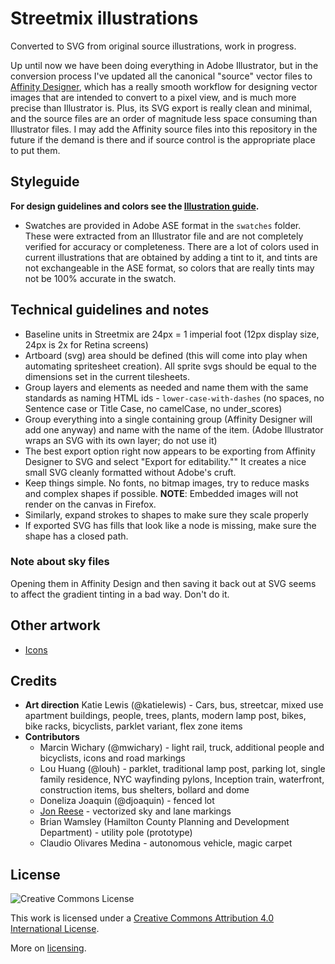 Streetmix illustrations
=======================

Converted to SVG from original source illustrations, work in progress.

Up until now we have been doing everything in Adobe Illustrator, but in the conversion process I've updated all the canonical "source" vector files to [Affinity Designer](https://affinity.serif.com/), which has a really smooth workflow for designing vector images that are intended to convert to a pixel view, and is much more precise than Illustrator is. Plus, its SVG export is really clean and minimal, and the source files are an order of magnitude less space consuming than Illustrator files. I may add the Affinity source files into this repository in the future if the demand is there and if source control is the appropriate place to put them.


## Styleguide

**For design guidelines and colors see the [Illustration guide](https://streetmix.readthedocs.io/en/latest/contributing/illustrations/).**

- Swatches are provided in Adobe ASE format in the `swatches` folder. These were extracted from an Illustrator file and are not completely verified for accuracy or completeness. There are a lot of colors used in current illustrations that are obtained by adding a tint to it, and tints are not exchangeable in the ASE format, so colors that are really tints may not be 100% accurate in the swatch.


## Technical guidelines and notes

- Baseline units in Streetmix are 24px = 1 imperial foot (12px display size, 24px is 2x for Retina screens)
- Artboard (svg) area should be defined (this will come into play when automating spritesheet creation). All sprite svgs should be equal to the dimensions set in the current tilesheets.
- Group layers and elements as needed and name them with the same standards as naming HTML ids - `lower-case-with-dashes` (no spaces, no Sentence case or Title Case, no camelCase, no under_scores)
- Group everything into a single containing group (Affinity Designer will add one anyway) and name with the name of the item. (Adobe Illustrator wraps an SVG with its own layer; do not use it)
- The best export option right now appears to be exporting from Affinity Designer to SVG and select "Export for editability."" It creates a nice small SVG cleanly formatted without Adobe's cruft.
- Keep things simple. No fonts, no bitmap images, try to reduce masks and complex shapes if possible. **NOTE**: Embedded images will not render on the canvas in Firefox.
- Similarly, expand strokes to shapes to make sure they scale properly
- If exported SVG has fills that look like a node is missing, make sure the shape has a closed path.

### Note about sky files

Opening them in Affinity Design and then saving it back out at SVG seems to affect the gradient tinting in a bad way. Don't do it.


## Other artwork
- [Icons](https://github.com/streetmix/icons)

## Credits

- **Art direction** Katie Lewis (@katielewis) - Cars, bus, streetcar, mixed use apartment buildings, people, trees, plants, modern lamp post, bikes, bike racks, bicyclists, parklet variant, flex zone items
- **Contributors**
  - Marcin Wichary (@mwichary) - light rail, truck, additional people and bicyclists, icons and road markings
  - Lou Huang (@louh) - parklet, traditional lamp post, parking lot, single family residence, NYC wayfinding pylons, Inception train, waterfront, construction items, bus shelters, bollard and dome
  - Doneliza Joaquin (@djoaquin) - fenced lot
  - [Jon Reese](https://jonreese.com) - vectorized sky and lane markings
  - Brian Wamsley (Hamilton County Planning and Development Department) - utility pole (prototype)
  - Claudio Olivares Medina - autonomous vehicle, magic carpet

## License


![Creative Commons License](https://i.creativecommons.org/l/by/4.0/88x31.png)

This work is licensed under a [Creative Commons Attribution 4.0 International License](http://creativecommons.org/licenses/by/4.0/).

More on [licensing](https://streetmix.readthedocs.io/en/latest/support/faq/#what-is-the-end-user-license).

